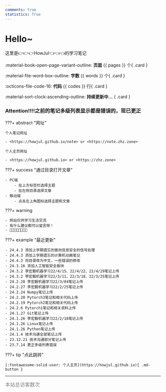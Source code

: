 ```yaml
---
comments: true
statistics: True
---
```


# Hello~

这里是👉👉👉HowJul👈👈👈的学习笔记

<div class="grid" markdown>

:material-book-open-page-variant-outline: __页面__ {{ pages }} 个{ .card }

:material-file-word-box-outline: __字数__ {{ words }} 个{ .card }

:octicons-file-code-16: __代码__ {{ codes }} 行{ .card }

:material-sort-clock-ascending-outline: **持续更新中...** { .card }

</div>

### Attention!!!!之前的笔记多级列表显示都是错误的，现已更正

???+ abstract "网址"
    
    个人笔记网址

    - <https://howjul.github.io/note> or <https://note.zhz.zone>

    个人主页网址

    - <https://howjul.github.io> or <https://zhz.zone>

???+ success "通过目录打开文章"

    - PC端 
        - 在上方标签栏选择主题 
        - 在左侧目录选择文章
    - 移动端 
        - 点击左上角图标选择主题和文章

???+ warning 

    - 网站仅供学习生活交流
    - 有什么建议都可以留言呀！
    - 🚀🚀🚀🚀🚀🚀🚀🚀

???+ example "最近更新"

    - 24.4.3 添加上学期遗忘的面向信息安全的信号处理
    - 24.4.3 添加上学期遗忘的计算机动画笔记
    - 24.4.3 将目录改为中文，一些错误的修改
    - 24.3.16 添加人工智能安全板块
    - 24.3.2 李宏毅机器学习22/4/15、22/4/22、22/4/29笔记上传
    - 24.3.2 李宏毅机器学习22/3/11、22/3/18、22/3/25笔记上传
    - 24.2.28 李宏毅机器学习22/3/04笔记上传
    - 24.2.27 李宏毅机器学习22/2/25笔记上传
    - 24.2.24 Numpy笔记上传
    - 24.2.20 Pytorch3笔记和相关代码上传
    - 24.2.19 Pytorch2笔记和相关代码上传
    - 24.2.6 Pytorch1笔记和相关资料上传
    - 24.1.27 Git笔记上传
    - 24.1.26 李宏毅机器学习22/2/18笔记上传
    - 24.1.26 Linux笔记上传
    - 24.1.26 Python笔记上传
    - 24.1.4 技术沟通全部笔记上传
    - 23.12.21 技术沟通部分笔记上传
    - 23.7.14 更正多级列表错误

???+ tip "点此跳转"

    [:fontawesome-solid-user: 个人主页](https://howjul.github.io){ .md-button }

<hr>
<span id="busuanzi_container_site_uv"><font size="3" color="grey">本站总访客数<span id="busuanzi_value_site_uv"></span>次</font></span>
<br/>